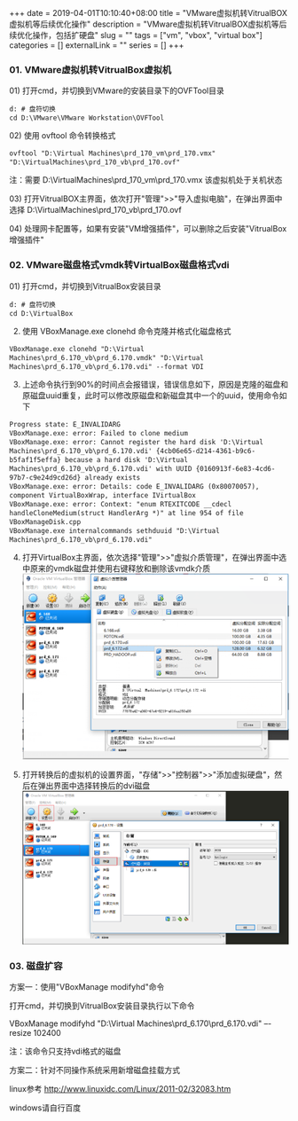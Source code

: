 +++ 
date = 2019-04-01T10:10:40+08:00
title = "VMware虚拟机转VitrualBOX虚拟机等后续优化操作"
description = "VMware虚拟机转VitrualBOX虚拟机等后续优化操作，包括扩硬盘"
slug = "" 
tags = ["vm", "vbox", "virtual box"]
categories = []
externalLink = ""
series = []
+++


### 01. VMware虚拟机转VitrualBox虚拟机

01) 打开cmd，并切换到VMware的安装目录下的OVFTool目录
```
d: # 盘符切换
cd D:\VMware\VMware Workstation\OVFTool
```
02) 使用 ovftool 命令转换格式
```
ovftool "D:\Virtual Machines\prd_170_vm\prd_170.vmx" "D:\VirtualMachines\prd_170_vb\prd_170.ovf"
```
注：需要 D:\VirtualMachines\prd_170_vm\prd_170.vmx 该虚拟机处于关机状态

03) 打开VitrualBOX主界面，依次打开"管理">>"导入虚拟电脑"，在弹出界面中选择 D:\VirtualMachines\prd_170_vb\prd_170.ovf

04) 处理网卡配置等，如果有安装"VM增强插件"，可以删除之后安装"VitrualBox增强插件"

### 02. VMware磁盘格式vmdk转VirtualBox磁盘格式vdi

01) 打开cmd，并切换到VitrualBox安装目录
```
d: # 盘符切换
cd D:\VirtualBox
```
02) 使用 VBoxManage.exe clonehd 命令克隆并格式化磁盘格式
```
VBoxManage.exe clonehd "D:\Virtual Machines\prd_6.170_vb\prd_6.170.vmdk" "D:\Virtual Machines\prd_6.170_vb\prd_6.170.vdi" --format VDI
```
03) 上述命令执行到90%的时间点会报错误，错误信息如下，原因是克隆的磁盘和原磁盘uuid重复，此时可以修改原磁盘和新磁盘其中一个的uuid，使用命令如下
```
Progress state: E_INVALIDARG
VBoxManage.exe: error: Failed to clone medium
VBoxManage.exe: error: Cannot register the hard disk 'D:\Virtual Machines\prd_6.170_vb\prd_6.170.vdi' {4cb06e65-d214-4361-b9c6-b5faf1f5effa} because a hard disk 'D:\Virtual Machines\prd_6.170_vb\prd_6.170.vdi' with UUID {0160913f-6e83-4cd6-97b7-c9e24d9cd26d} already exists
VBoxManage.exe: error: Details: code E_INVALIDARG (0x80070057), component VirtualBoxWrap, interface IVirtualBox
VBoxManage.exe: error: Context: "enum RTEXITCODE __cdecl handleCloneMedium(struct HandlerArg *)" at line 954 of file VBoxManageDisk.cpp
VBoxManage.exe internalcommands sethduuid "D:\Virtual Machines\prd_6.170_vb\prd_6.170.vdi"
```
04) 打开VirtualBox主界面，依次选择"管理">>"虚拟介质管理"，在弹出界面中选中原来的vmdk磁盘并使用右键释放和删除该vmdk介质
![102301_K5s3_2884716](/images/after_copy_vm_do/102301_K5s3_2884716.png "")

05) 打开转换后的虚拟机的设置界面，"存储">>"控制器">>"添加虚拟硬盘"，然后在弹出界面中选择转换后的dvi磁盘
![103101_E4VE_2884716](/images/after_copy_vm_do/103101_E4VE_2884716.png "")

### 03. 磁盘扩容
方案一：使用"VBoxManage modifyhd"命令

打开cmd，并切换到VitrualBox安装目录执行以下命令

VBoxManage modifyhd "D:\Virtual Machines\prd_6.170\prd_6.170.vdi" –-resize 102400

注：该命令只支持vdi格式的磁盘

方案二：针对不同操作系统采用新增磁盘挂载方式

linux参考 http://www.linuxidc.com/Linux/2011-02/32083.htm

windows请自行百度

